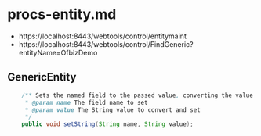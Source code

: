 # procs-entity.md
- https://localhost:8443/webtools/control/entitymaint
- https://localhost:8443/webtools/control/FindGeneric?entityName=OfbizDemo

## GenericEntity
```java
    /** Sets the named field to the passed value, converting the value from a String to the corrent type using <code>Type.valueOf()</code>
     * @param name The field name to set
     * @param value The String value to convert and set
     */
    public void setString(String name, String value);
```

